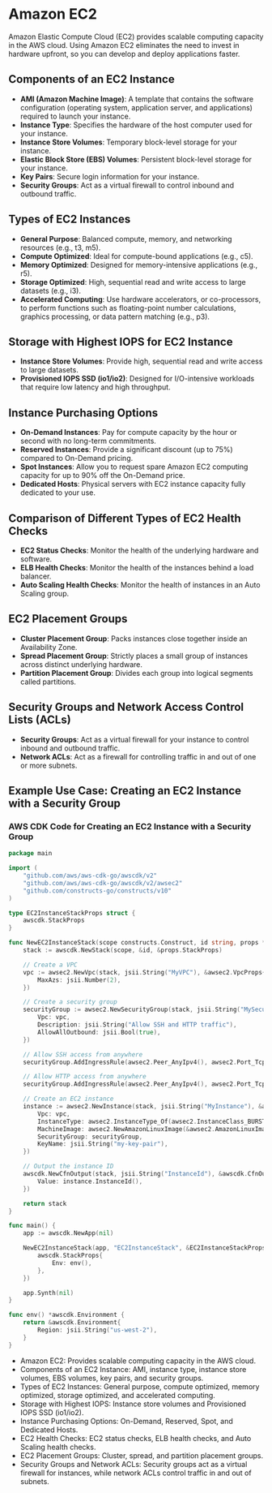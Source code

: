 # Amazon EC2

Amazon Elastic Compute Cloud (EC2) provides scalable computing capacity in the AWS cloud. Using Amazon EC2 eliminates the need to invest in hardware upfront, so you can develop and deploy applications faster.

## Components of an EC2 Instance

- **AMI (Amazon Machine Image)**: A template that contains the software configuration (operating system, application server, and applications) required to launch your instance.
- **Instance Type**: Specifies the hardware of the host computer used for your instance.
- **Instance Store Volumes**: Temporary block-level storage for your instance.
- **Elastic Block Store (EBS) Volumes**: Persistent block-level storage for your instance.
- **Key Pairs**: Secure login information for your instance.
- **Security Groups**: Act as a virtual firewall to control inbound and outbound traffic.

## Types of EC2 Instances

- **General Purpose**: Balanced compute, memory, and networking resources (e.g., t3, m5).
- **Compute Optimized**: Ideal for compute-bound applications (e.g., c5).
- **Memory Optimized**: Designed for memory-intensive applications (e.g., r5).
- **Storage Optimized**: High, sequential read and write access to large datasets (e.g., i3).
- **Accelerated Computing**: Use hardware accelerators, or co-processors, to perform functions such as floating-point number calculations, graphics processing, or data pattern matching (e.g., p3).

## Storage with Highest IOPS for EC2 Instance

- **Instance Store Volumes**: Provide high, sequential read and write access to large datasets.
- **Provisioned IOPS SSD (io1/io2)**: Designed for I/O-intensive workloads that require low latency and high throughput.

## Instance Purchasing Options

- **On-Demand Instances**: Pay for compute capacity by the hour or second with no long-term commitments.
- **Reserved Instances**: Provide a significant discount (up to 75%) compared to On-Demand pricing.
- **Spot Instances**: Allow you to request spare Amazon EC2 computing capacity for up to 90% off the On-Demand price.
- **Dedicated Hosts**: Physical servers with EC2 instance capacity fully dedicated to your use.

## Comparison of Different Types of EC2 Health Checks

- **EC2 Status Checks**: Monitor the health of the underlying hardware and software.
- **ELB Health Checks**: Monitor the health of the instances behind a load balancer.
- **Auto Scaling Health Checks**: Monitor the health of instances in an Auto Scaling group.

## EC2 Placement Groups

- **Cluster Placement Group**: Packs instances close together inside an Availability Zone.
- **Spread Placement Group**: Strictly places a small group of instances across distinct underlying hardware.
- **Partition Placement Group**: Divides each group into logical segments called partitions.

## Security Groups and Network Access Control Lists (ACLs)

- **Security Groups**: Act as a virtual firewall for your instance to control inbound and outbound traffic.
- **Network ACLs**: Act as a firewall for controlling traffic in and out of one or more subnets.

## Example Use Case: Creating an EC2 Instance with a Security Group

### AWS CDK Code for Creating an EC2 Instance with a Security Group

```go
package main

import (
    "github.com/aws/aws-cdk-go/awscdk/v2"
    "github.com/aws/aws-cdk-go/awscdk/v2/awsec2"
    "github.com/constructs-go/constructs/v10"
)

type EC2InstanceStackProps struct {
    awscdk.StackProps
}

func NewEC2InstanceStack(scope constructs.Construct, id string, props *EC2InstanceStackProps) awscdk.Stack {
    stack := awscdk.NewStack(scope, &id, &props.StackProps)

    // Create a VPC
    vpc := awsec2.NewVpc(stack, jsii.String("MyVPC"), &awsec2.VpcProps{
        MaxAzs: jsii.Number(2),
    })

    // Create a security group
    securityGroup := awsec2.NewSecurityGroup(stack, jsii.String("MySecurityGroup"), &awsec2.SecurityGroupProps{
        Vpc: vpc,
        Description: jsii.String("Allow SSH and HTTP traffic"),
        AllowAllOutbound: jsii.Bool(true),
    })

    // Allow SSH access from anywhere
    securityGroup.AddIngressRule(awsec2.Peer_AnyIpv4(), awsec2.Port_Tcp(jsii.Number(22)), jsii.String("Allow SSH access from anywhere"))

    // Allow HTTP access from anywhere
    securityGroup.AddIngressRule(awsec2.Peer_AnyIpv4(), awsec2.Port_Tcp(jsii.Number(80)), jsii.String("Allow HTTP access from anywhere"))

    // Create an EC2 instance
    instance := awsec2.NewInstance(stack, jsii.String("MyInstance"), &awsec2.InstanceProps{
        Vpc: vpc,
        InstanceType: awsec2.InstanceType_Of(awsec2.InstanceClass_BURSTABLE2, awsec2.InstanceSize_MICRO),
        MachineImage: awsec2.NewAmazonLinuxImage(&awsec2.AmazonLinuxImageProps{}),
        SecurityGroup: securityGroup,
        KeyName: jsii.String("my-key-pair"),
    })

    // Output the instance ID
    awscdk.NewCfnOutput(stack, jsii.String("InstanceId"), &awscdk.CfnOutputProps{
        Value: instance.InstanceId(),
    })

    return stack
}

func main() {
    app := awscdk.NewApp(nil)

    NewEC2InstanceStack(app, "EC2InstanceStack", &EC2InstanceStackProps{
        awscdk.StackProps{
            Env: env(),
        },
    })

    app.Synth(nil)
}

func env() *awscdk.Environment {
    return &awscdk.Environment{
        Region: jsii.String("us-west-2"),
    }
}

```

- Amazon EC2: Provides scalable computing capacity in the AWS cloud.
- Components of an EC2 Instance: AMI, instance type, instance store volumes, EBS volumes, key pairs, and security groups.
- Types of EC2 Instances: General purpose, compute optimized, memory optimized, storage optimized, and accelerated computing.
- Storage with Highest IOPS: Instance store volumes and Provisioned IOPS SSD (io1/io2).
- Instance Purchasing Options: On-Demand, Reserved, Spot, and Dedicated Hosts.
- EC2 Health Checks: EC2 status checks, ELB health checks, and Auto Scaling health checks.
- EC2 Placement Groups: Cluster, spread, and partition placement groups.
- Security Groups and Network ACLs: Security groups act as a virtual firewall for instances, while network ACLs control traffic in and out of subnets.
